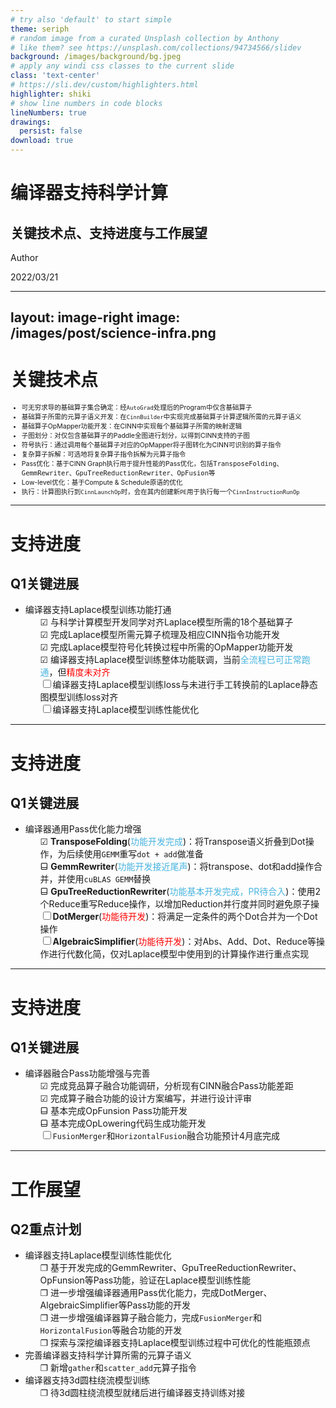 ```yaml
---
# try also 'default' to start simple
theme: seriph
# random image from a curated Unsplash collection by Anthony
# like them? see https://unsplash.com/collections/94734566/slidev
background: /images/background/bg.jpeg
# apply any windi css classes to the current slide
class: 'text-center'
# https://sli.dev/custom/highlighters.html
highlighter: shiki
# show line numbers in code blocks
lineNumbers: true
drawings:
  persist: false
download: true
---
```


# 编译器支持科学计算

## 关键技术点、支持进度与工作展望

Author

2022/03/21

---
layout: image-right
image: /images/post/science-infra.png
---

# 关键技术点

<small>

* 可无穷求导的基础算子集合确定：经`AutoGrad`处理后的Program中仅含基础算子
* 基础算子所需的元算子语义开发：在`CinnBuilder`中实现完成基础算子计算逻辑所需的元算子语义
* 基础算子OpMapper功能开发：在CINN中实现每个基础算子所需的映射逻辑
* 子图划分：对仅包含基础算子的Paddle全图进行划分，以得到CINN支持的子图
* 符号执行：通过调用每个基础算子对应的OpMapper将子图转化为CINN可识别的算子指令
* 复杂算子拆解：可选地将复杂算子指令拆解为元算子指令
* Pass优化：基于CINN Graph执行用于提升性能的Pass优化，包括<kbd>TransposeFolding</kbd>、<kbd>GemmRewriter</kbd>、<kbd>GpuTreeReductionRewriter</kbd>、<kbd>OpFusion</kbd>等
* Low-level优化：基于Compute & Schedule原语的优化
* 执行：计算图执行到`CinnLaunchOp`时，会在其内创建新`PE`用于执行每一个`CinnInstructionRunOp`

</small>

<style>
small {
  font-size: 75%;
  font-weight: 400;
  letter-spacing: 0;
}
</style>

<!--
layout: two-cols

::right::

<img src="/images/post/science-infra.png" style="height: 100%;margin-left: 30px"> -->

---

# 支持进度

## Q1关键进展
* 编译器支持Laplace模型训练功能打通
  - ☑ 与科学计算模型开发同学对齐Laplace模型所需的18个基础算子
  - ☑ 完成Laplace模型所需元算子梳理及相应CINN指令功能开发
  - ☑ 完成Laplace模型符号化转换过程中所需的OpMapper功能开发
  - ☑ 编译器支持Laplace模型训练整体功能联调，当前<font color="#48b4e0">全流程已可正常跑通</font>，但<font color="red">精度未对齐</font>
  - ☐ 编译器支持Laplace模型训练loss与未进行手工转换前的Laplace静态图模型训练loss对齐
  - ☐ 编译器支持Laplace模型训练性能优化

<style>
ul ul li {
  position: relative;
  list-style: none;
}
</style>

---

# 支持进度

## Q1关键进展

* 编译器通用Pass优化能力增强
  - ☑ **TransposeFolding**(<font color="#48b4e0">功能开发完成</font>)：将Transpose语义折叠到Dot操作，为后续使用`GEMM`重写`dot + add`做准备
  - ⬓ **GemmRewriter**(<font color="#48b4e0">功能开发接近尾声</font>)：将transpose、dot和add操作合并，并使用`cuBLAS GEMM`替换
  - ⬓ **GpuTreeReductionRewriter**(<font color="#48b4e0">功能基本开发完成，PR待合入</font>)：使用2个Reduce重写Reduce操作，以增加Reduction并行度并同时避免原子操
  - ☐ **DotMerger**(<font color="red">功能待开发</font>)：将满足一定条件的两个Dot合并为一个Dot操作
  - ☐ **AlgebraicSimplifier**(<font color="red">功能待开发</font>)：对Abs、Add、Dot、Reduce等操作进行代数化简，仅对Laplace模型中使用到的计算操作进行重点实现

<style>
ul ul li {
  position: relative;
  list-style: none;
}
</style>

---

# 支持进度

## Q1关键进展
* 编译器融合Pass功能增强与完善
  - ☑ 完成竞品算子融合功能调研，分析现有CINN融合Pass功能差距
  - ☑ 完成算子融合功能的设计方案编写，并进行设计评审
  - ⬓ 基本完成OpFunsion Pass功能开发
  - ⬓ 基本完成OpLowering代码生成功能开发
  - ☐ `FusionMerger`和`HorizontalFusion`融合功能预计4月底完成

<style>
ul ul li {
  position: relative;
  list-style: none;
}
</style>

---

# 工作展望

## Q2重点计划

* 编译器支持Laplace模型训练性能优化
  - ❐ 基于开发完成的GemmRewriter、GpuTreeReductionRewriter、OpFunsion等Pass功能，验证在Laplace模型训练性能
  - ❐ 进一步增强编译器通用Pass优化能力，完成DotMerger、AlgebraicSimplifier等Pass功能的开发
  - ❐ 进一步增强编译器算子融合能力，完成`FusionMerger`和`HorizontalFusion`等融合功能的开发
  - ❐ 探索与深挖编译器支持Laplace模型训练过程中可优化的性能瓶颈点
* 完善编译器支持科学计算所需的元算子语义
  - ❐ 新增`gather`和`scatter_add`元算子指令
* 编译器支持3d圆柱绕流模型训练
  - ❐ 待3d圆柱绕流模型就绪后进行编译器支持训练对接


<style>
ul ul li {
  position: relative;
  list-style: none;
}
</style>
